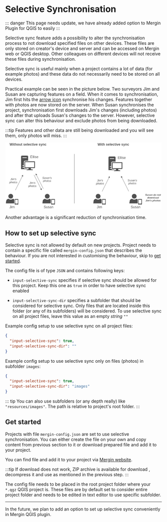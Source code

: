 # Selective Synchronisation

::: danger
This page needs update, we have already added option to Mergin Plugin for QGIS to easily
<GitHubRepo id="lutraconsulting/qgis-mergin-plugin/pull/323" desc="setup the selective synchronisation" />
:::

Selective sync feature adds a possibility to alter the synchronisation process to not download specified files on other devices. These files are only stored on creator's device and server and can be accessed on Mergin web or QGIS desktop. Other colleagues on different devices will not receive these files during synchronisation.

Selective sync is useful mainly when a project contains a lot of data (for example photos) and these data do not necessarily need to be stored on all devices. 

Practical example can be seen in the picture below. Two surveyors Jim and Susan are capturing features on a field. When it comes to synchronisation, Jim first hits the [arrow icon](../plugin-sync-project/) synchronise his changes. Features together with photos are now stored on the server. When Susan synchronises the project, synchronisation first downloads Jim's changes (including photos) and after that uploads Susan's changes to the server. However, selective sync can alter this behaviour and exclude photos from being downloaded.

:::tip
Features and other data are still being downloaded and you will see them, only photos will miss.
:::

![Example](./selective-sync.png)

Another advantage is a significant reduction of synchronisation time.

## How to set up selective sync

Selective sync is not allowed by default on new projects. Project needs to contain a specific file called `mergin-config.json` that describes the behaviour. If you are not interested in customising the behaviour, skip to [get started](#get-started).

The config file is of type `JSON` and contains following keys:

 - `input-selective-sync` specifies if selective sync should be allowed for this project. Keep this one as `true` in order to have selective sync enabled

 - `input-selective-sync-dir` specifies a subfolder that should be considered for selective sync. Only files that are located inside this folder (or any of its subfolders) will be considered. To use selective sync on all project files, leave this value as an empty _string_ `""`


Example config setup to use selective sync on all project files:

```json
{
  "input-selective-sync": true,
  "input-selective-sync-dir": "" 
}
```

Example config setup to use selective sync only on files (photos) in subfolder `images`:
```json
{
  "input-selective-sync": true,
  "input-selective-sync-dir": "images" 
}
```

::: tip
  You can also use subfolders (or any depth really) like `"resources/images"`. The path is relative to project's root folder.
:::

## Get started 

Projects with file `mergin-config.json` are set to use selective synchronisation. You can either create the file on your own and copy content from previous section to it or download prepared file and add it to your project.

You can find <PublicAsset src="mergin-config.json" /> file and add it to your project via [Mergin website](https://public.cloudmergin.com/). 

:::tip
If download does not work, ZIP archive is available for download <PublicAsset src="mergin-config.zip" />, decompress it and use as mentioned in the previous step.
:::

The config file needs to be placed in the root project folder where your `*.qgz` QGIS project is. These files are by default set to consider entire project folder and needs to be edited in text editor to use specific subfolder.

---

In the future, we plan to add an option to set up selective sync conveniently in Mergin QGIS plugin.

